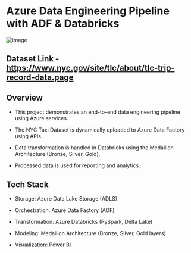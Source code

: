 # Azure Data Engineering Pipeline with ADF &amp; Databricks

![image](https://github.com/user-attachments/assets/d333aa03-b125-4edf-9dc2-9ee1bbac9ff1)

## Dataset Link  -  https://www.nyc.gov/site/tlc/about/tlc-trip-record-data.page

## Overview

* This project demonstrates an end-to-end data engineering pipeline using Azure services.

* The NYC Taxi Dataset is dynamically uploaded to Azure Data Factory using APIs.

* Data transformation is handled in Databricks using the Medallion Architecture (Bronze, Silver, Gold).

* Processed data is used for reporting and analytics.

## Tech Stack

* Storage: Azure Data Lake Storage (ADLS)

* Orchestration: Azure Data Factory (ADF)

* Transformation: Azure Databricks (PySpark, Delta Lake)

* Modeling: Medallion Architecture (Bronze, Silver, Gold layers)

* Visualization: Power BI

